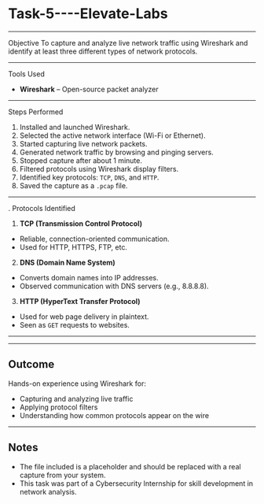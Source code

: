 # Task-5----Elevate-Labs
---

 Objective
To capture and analyze live network traffic using Wireshark and identify at least three different types of network protocols.

---

 Tools Used
- **Wireshark** – Open-source packet analyzer

---

 Steps Performed
1. Installed and launched Wireshark.
2. Selected the active network interface (Wi-Fi or Ethernet).
3. Started capturing live network packets.
4. Generated network traffic by browsing and pinging servers.
5. Stopped capture after about 1 minute.
6. Filtered protocols using Wireshark display filters.
7. Identified key protocols: `TCP`, `DNS`, and `HTTP`.
8. Saved the capture as a `.pcap` file.

---

.  Protocols Identified
 1. **TCP (Transmission Control Protocol)**
- Reliable, connection-oriented communication.
- Used for HTTP, HTTPS, FTP, etc.

 2. **DNS (Domain Name System)**
- Converts domain names into IP addresses.
- Observed communication with DNS servers (e.g., 8.8.8.8).

3. **HTTP (HyperText Transfer Protocol)**
- Used for web page delivery in plaintext.
- Seen as `GET` requests to websites.

---



---

##  Outcome
Hands-on experience using Wireshark for:
- Capturing and analyzing live traffic
- Applying protocol filters
- Understanding how common protocols appear on the wire

---

## Notes
- The file included is a placeholder and should be replaced with a real capture from your system.
- This task was part of a Cybersecurity Internship for skill development in network analysis.

